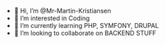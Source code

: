 - 👋 Hi, I’m @Mr-Martin-Kristiansen
- 👀 I’m interested in Coding
- 🌱 I’m currently learning PHP, SYMFONY, DRUPAL
- 💞️ I’m looking to collaborate on BACKEND STUFF


